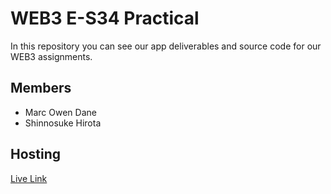# WEB3 E-S34 Practical

In this repository you can see our app deliverables and source code for our WEB3 assignments.

## Members
* Marc Owen Dane
* Shinnosuke Hirota

## Hosting
[Live Link](http://i387400.hera.fhict.nl/)